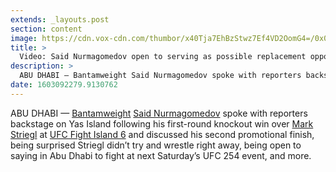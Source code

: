 ```yaml
--- 
extends: _layouts.post 
section: content 
image: https://cdn.vox-cdn.com/thumbor/x40Tja7EhBzStwz7Ef4VD2OomG4=/0x0:1920x1080/fit-in/1200x630/filters:fill(ffffff)/cdn.vox-cdn.com/uploads/chorus_asset/file/21969214/SaidNurmagomedovYT.jpg 
title: > 
  Video: Said Nurmagomedov open to serving as possible replacement opponent at UFC 254 
description: > 
  ABU DHABI — Bantamweight Said Nurmagomedov spoke with reporters backstage on Yas Island following his first-round knockout win over Mark Striegl at UFC Fight Island 6 and discussed his second promotional finish, being surprised Striegl didn’t try and wrestle right away, being open to saying in Abu Dhabi to fight at next Saturday’s UFC 254 event, and more. 
date: 1603092279.9130762 
--- 
```

<div><p id="W4WyZ6">ABU DHABI &#8212; <a href="https://www.mmafighting.com/weight-class/bantamweight">Bantamweight</a> <a href="https://www.mmafighting.com/fighter/4421/said-nurmagomedov">Said Nurmagomedov</a> spoke with reporters backstage on Yas Island following his first-round knockout win over <a href="https://www.mmafighting.com/fighter/1946/mark-striegl">Mark Striegl</a> at <a href="https://www.mmafighting.com/fight-card/1164/ufc-fight-island-6-ortega-vs-korean-zombie">UFC Fight Island 6</a> and discussed his second promotional finish, being surprised Striegl didn&#8217;t try and wrestle right away, being open to saying in Abu Dhabi to fight at next Saturday&#8217;s UFC 254 event, and more. </p>
  
</div>